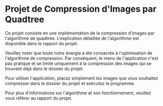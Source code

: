 # Projet de Compression d'Images par Quadtree

Ce projet consiste en une implémentation de la compression d'images par l'algorithme de quadtree. L'explication détaillée de l'algorithme est disponible dans le rapport du projet.

Veuillez noter que toute notre énergie a été consacrée à l'optimisation de l'algorithme de compression. Par conséquent, le menu de l'application n'est pas pratique et se limite uniquement à la compression des images qui se trouvent déjà dans le dossier du projet.

Pour utiliser l'application, placez simplement les images que vous souhaitez compresser dans le dossier du projet et exécutez le programme.

Pour plus d'informations sur l'algorithme et son fonctionnement, veuillez vous référer au rapport du projet.
